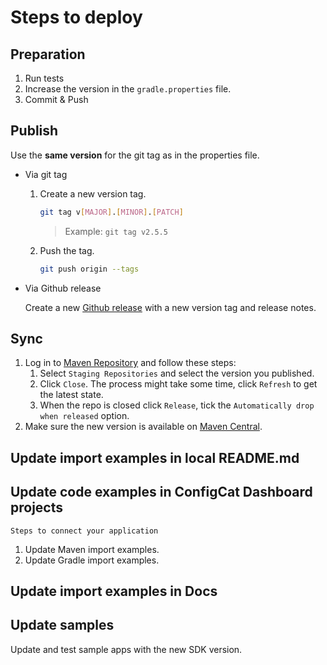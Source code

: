 # Steps to deploy

## Preparation

1. Run tests
3. Increase the version in the `gradle.properties` file.
4. Commit & Push

## Publish

Use the **same version** for the git tag as in the properties file.

- Via git tag
    1. Create a new version tag.
       ```bash
       git tag v[MAJOR].[MINOR].[PATCH]
       ```
       > Example: `git tag v2.5.5`
    2. Push the tag.
       ```bash
       git push origin --tags
       ```
- Via Github release

  Create a new [Github release](https://github.com/configcat/java-sdk/releases) with a new version tag and release
  notes.

## Sync

1. Log in to [Maven Repository](https://oss.sonatype.org/) and follow these steps:
   1. Select `Staging Repositories` and select the version you published.
   2. Click `Close`. The process might take some time, click `Refresh` to get the latest state.
   3. When the repo is closed click `Release`, tick the `Automatically drop when released` option.
2. Make sure the new version is available
   on [Maven Central](https://search.maven.org/artifact/com.configcat/configcat-java-client).

## Update import examples in local README.md

## Update code examples in ConfigCat Dashboard projects

`Steps to connect your application`

1. Update Maven import examples.
2. Update Gradle import examples.

## Update import examples in Docs

## Update samples

Update and test sample apps with the new SDK version.
